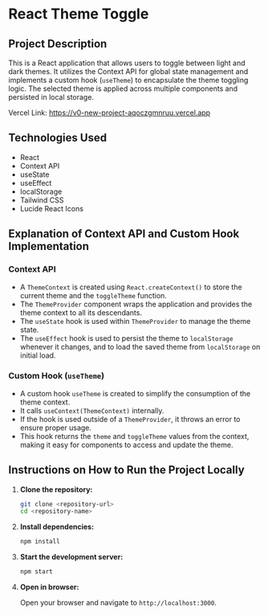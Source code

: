 # React Theme Toggle

## Project Description

This is a React application that allows users to toggle between light and dark themes. It utilizes the Context API for global state management and implements a custom hook (`useTheme`) to encapsulate the theme toggling logic. The selected theme is applied across multiple components and persisted in local storage.

Vercel Link: https://v0-new-project-aqoczgmnruu.vercel.app

## Technologies Used

* React
* Context API
* useState
* useEffect
* localStorage
* Tailwind CSS
* Lucide React Icons

## Explanation of Context API and Custom Hook Implementation

###   Context API

* A `ThemeContext` is created using `React.createContext()` to store the current theme and the `toggleTheme` function.
* The `ThemeProvider` component wraps the application and provides the theme context to all its descendants.
* The `useState` hook is used within `ThemeProvider` to manage the theme state.
* The `useEffect` hook is used to persist the theme to `localStorage` whenever it changes, and to load the saved theme from `localStorage` on initial load.

###   Custom Hook (`useTheme`)

* A custom hook `useTheme` is created to simplify the consumption of the theme context.
* It calls `useContext(ThemeContext)` internally.
* If the hook is used outside of a `ThemeProvider`, it throws an error to ensure proper usage.
* This hook returns the `theme` and `toggleTheme` values from the context, making it easy for components to access and update the theme.

##   Instructions on How to Run the Project Locally

1.  **Clone the repository:**

    ```bash
    git clone <repository-url>
    cd <repository-name>
    ```
2.  **Install dependencies:**

    ```bash
    npm install
    ```
3.  **Start the development server:**

    ```bash
    npm start
    ```
4.  **Open in browser:**

    Open your browser and navigate to `http://localhost:3000`.
